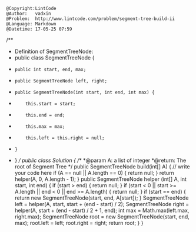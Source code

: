 ```
@Copyright:LintCode
@Author:   vadxin
@Problem:  http://www.lintcode.com/problem/segment-tree-build-ii
@Language: Markdown
@Datetime: 17-05-25 07:59
```

/**
 * Definition of SegmentTreeNode:
 * public class SegmentTreeNode {
 *     public int start, end, max;
 *     public SegmentTreeNode left, right;
 *     public SegmentTreeNode(int start, int end, int max) {
 *         this.start = start;
 *         this.end = end;
 *         this.max = max;
 *         this.left = this.right = null;
 *     }
 * }
 */
public class Solution {
    /**
     *@param A: a list of integer
     *@return: The root of Segment Tree
     */
    public SegmentTreeNode build(int[] A) {
        // write your code here
        if (A == null || A.length == 0) {
            return null;
        }
        return helper(A, 0, A.length - 1);
    }
    public SegmentTreeNode helper (int[] A, int start, int end) {
        if (start > end) {
            return null;
        }
        if (start < 0 || start >= A.length || end < 0 || end >= A.length) {
            return null;
        }
        if (start == end) {
            return new SegmentTreeNode(start, end, A[start]);
        }
        SegmentTreeNode left = helper(A, start, start + (end - start) / 2);
        SegmentTreeNode right = helper(A, start + (end - start) / 2 + 1, end);
        int max = Math.max(left.max, right.max);
        SegmentTreeNode root = new SegmentTreeNode(start, end, max);
        root.left = left;
        root.right = right;
        return root;
    }
}